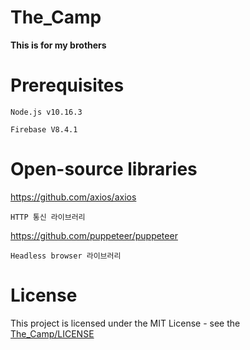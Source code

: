 # The_Camp
**This is for my brothers**
# Prerequisites
    Node.js v10.16.3
    
    Firebase V8.4.1
# Open-source libraries
https://github.com/axios/axios

    HTTP 통신 라이브러리
    
https://github.com/puppeteer/puppeteer

    Headless browser 라이브러리
# License
This project is licensed under the MIT License - see the [The_Camp/LICENSE](LICENSE)
